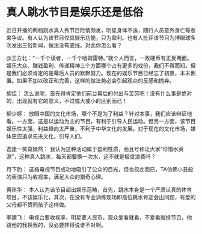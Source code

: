 # 真人跳水节目是娱乐还是低俗

近日开播的两档跳水真人秀节目险情频发，明星身体不适，随行人员意外身亡等惹来争议。有人认为该节目仅具娱乐功能，只为盈利。也有人批评该节目为博眼球多次发出三俗新闻，做法没有底线。对此你怎么看？ 

@王方北：“一千个读者，一千个哈姆雷特。”就个人而言，一枚硬币有正反两面。娱乐大众、赚钱盈利、传递精神三个方面哪个占有更多的戏份，我们不得而知。但是我们必须肯定的是幕后人员的默默努力。现在的娱乐节目已经忘了初衷，本末倒置。如果不加以改正和完善，这样的做法势必会引起观众的反感和抛弃。 

胡佳： 怎么说呢，首先得肯定他们前台幕后的付出与苦劳吧！没有什么事是绝对的，出现就有它的意义，不过或大或小的区别而已！ 

柳少婷： 放眼中国的文化市场，哪个不是为了利益？针对本事，我们应该辩证地看。一方面，这是以运动为主的节目，有利于引导人民运动。但另一方面，该节目娱乐性太强，利益趋向太严重，不利于中华文化的发展。对于现在的文化市场，媒体更应追求先进文化，引导人们。 

逸逢一笑莫嫣然： 我认为这种活动属于盈利性质，而且号称让大家“珍惜水资源”，这种真人跳水，每天都要换一次水，这不就是极度浪费吗？ 

月下酌： 这档电视节目成功地吸引了公众的目光，但也仅此而已，TA仿佛小丑般的表演只为收视率，满足大众的猎奇心理。 

黄祺华： 本人认为该节目超出娱乐范畴，首先，跳水本身是一个严肃认真的体育项目，不该娱乐化，其次，在没有专业训练现场即高位跳水肯定会出问题，有爱的父母都不赞同孩子这样做。 

李建飞： 电视台要收视率，明星要人民币，观众爱看就看，不爱看就换节目，他跳他的我换我的，没必要非得说谁不对啊。